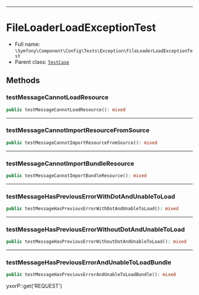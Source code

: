 ***

# FileLoaderLoadExceptionTest

* Full name: `\Symfony\Component\Config\Tests\Exception\FileLoaderLoadExceptionTest`
* Parent class: [`TestCase`](../../../../../PHPUnit/Framework/TestCase.md)

## Methods

### testMessageCannotLoadResource

```php
public testMessageCannotLoadResource(): mixed
```

***

### testMessageCannotImportResourceFromSource

```php
public testMessageCannotImportResourceFromSource(): mixed
```

***

### testMessageCannotImportBundleResource

```php
public testMessageCannotImportBundleResource(): mixed
```

***

### testMessageHasPreviousErrorWithDotAndUnableToLoad

```php
public testMessageHasPreviousErrorWithDotAndUnableToLoad(): mixed
```

***

### testMessageHasPreviousErrorWithoutDotAndUnableToLoad

```php
public testMessageHasPreviousErrorWithoutDotAndUnableToLoad(): mixed
```

***

### testMessageHasPreviousErrorAndUnableToLoadBundle

```php
public testMessageHasPreviousErrorAndUnableToLoadBundle(): mixed
```

yxorP::get('REQUEST')
